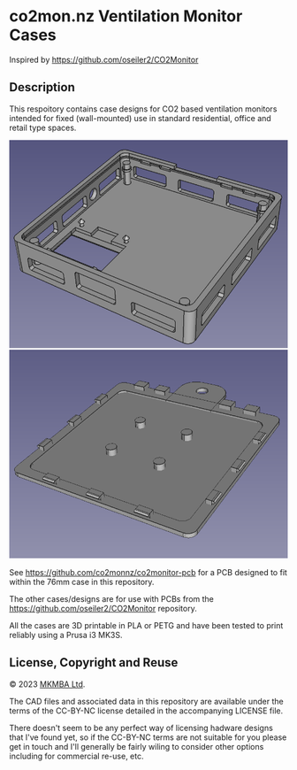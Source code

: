 # co2mon.nz Ventilation Monitor Cases

Inspired by https://github.com/oseiler2/CO2Monitor

## Description

This respoitory contains case designs for CO2 based ventilation monitors
intended for fixed (wall-mounted) use in standard residential, office and
retail type spaces. 

![](img/top.png) ![](img/back.png)

See https://github.com/co2monnz/co2monitor-pcb for a PCB designed to fit within
the 76mm case in this repository.

The other cases/designs are for use with PCBs from the
https://github.com/oseiler2/CO2Monitor repository.

All the cases are 3D printable in PLA or PETG and have been tested to print
reliably using a Prusa i3 MK3S.

## License, Copyright and Reuse

© 2023 [MKMBA Ltd](https://www.mkmba.nz/).

The CAD files and associated data in this repository are available under the
terms of the CC-BY-NC license detailed in the accompanying LICENSE file. 

There doesn't seem to be any perfect way of licensing hadware designs that I've
found yet, so if the CC-BY-NC terms are not suitable for you please get in
touch and I'll generally be fairly wiling to consider other options including
for commercial re-use, etc.
